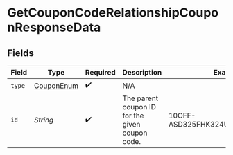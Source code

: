 # GetCouponCodeRelationshipCouponResponseData


## Fields

| Field                                               | Type                                                | Required                                            | Description                                         | Example                                             |
| --------------------------------------------------- | --------------------------------------------------- | --------------------------------------------------- | --------------------------------------------------- | --------------------------------------------------- |
| `type`                                              | [CouponEnum](../../models/components/CouponEnum.md) | :heavy_check_mark:                                  | N/A                                                 |                                                     |
| `id`                                                | *String*                                            | :heavy_check_mark:                                  | The parent coupon ID for the given coupon code.     | 10OFF-ASD325FHK324UJDOI2M3JNES99                    |